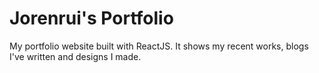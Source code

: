 # Jorenrui's Portfolio

My portfolio website built with ReactJS. It shows my recent works, blogs I've written and designs I made.
